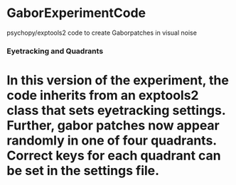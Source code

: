 # GaborExperimentCode
psychopy/exptools2 code to create Gaborpatches in visual noise
### Eyetracking and Quadrants

# In this version of the experiment, the code inherits from an exptools2 class that sets eyetracking settings. Further, gabor patches now appear randomly in one of four quadrants. Correct keys for each quadrant can be set in the settings file.
